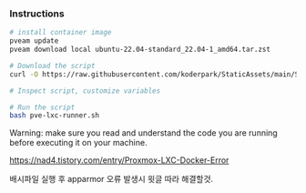 ### Instructions

```bash
# install container image
pveam update
pveam download local ubuntu-22.04-standard_22.04-1_amd64.tar.zst

# Download the script
curl -O https://raw.githubusercontent.com/koderpark/StaticAssets/main/Server/pve-lxc-runner.sh

# Inspect script, customize variables

# Run the script
bash pve-lxc-runner.sh
```

Warning: make sure you read and understand the code you are running before executing it on your machine.

https://nad4.tistory.com/entry/Proxmox-LXC-Docker-Error

배시파일 실행 후 apparmor 오류 발생시 윗글 따라 해결할것.
